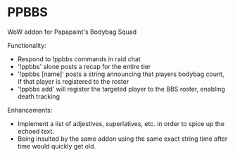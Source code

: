 PPBBS
=====

WoW addon for Papapaint's Bodybag Squad

Functionality:

- Respond to !ppbbs commands in raid chat
- '!ppbbs' alone posts a recap for the entire tier
- '!ppbbs [name]' posts a string announcing that players bodybag count, if that player is registered to the roster
- '!ppbbs add' will register the targeted player to the BBS roster, enabling death tracking

Enhancements:

- Implement a list of adjestives, superlatives, etc. in order to spice up the echoed text.
- Being insulted by the same addon using the same exact string time after time would quickly get old.